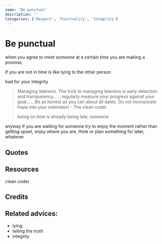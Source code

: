 ```yaml
---
name: 'Be punctual'
description: ''
Categories: ['Respect', 'Punctuality', 'Integrity']
---
```

# Be punctual

when you agree to meet someone at a certain time you are making a promise.

If you are not in time is like lying to the other person

bad for your integrity

 
> Managing lateness. The trick to managing lateness is early detection and transparency... ...regularly measure your progress against your goal... ...Be as honest as you can about all dates. Do not incorporate hope into your estimates! - The clean coder

> being on time is already being late, someone

anyway if you are waiting for someone try to enjoy the moment rather than getting upset, enjoy where you are, think or plan something for later, whatever

## Quotes

## Resources

clean coder

## Credits

## Related advices:

- lying
- telling the truth
- integrity
